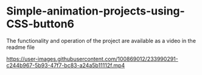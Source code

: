 # Simple-animation-projects-using-CSS-button6
The functionality and operation of the project are available as a video in the readme file


https://user-images.githubusercontent.com/100869012/233990291-c244b967-5b93-47f7-bc83-a24a5b11112f.mp4

